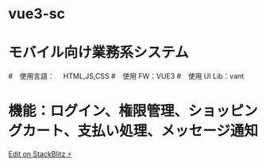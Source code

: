 # vue3-sc

# モバイル向け業務系システム

#　使用言語：　 HTML,JS,CSS #　使用 FW：VUE3 #　使用 UI Lib：vant

# 機能：ログイン、権限管理、ショッピングカート、支払い処理、メッセージ通知

[Edit on StackBlitz ⚡️](https://stackblitz.com/edit/vue3-script-setup-with-vite-weffye)
